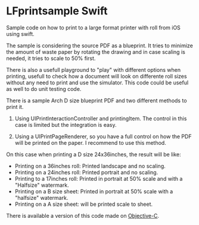 LFprintsample Swift
====================

Sample code on how to print to a large format printer with roll from iOS using swift. 

The sample is considering the source PDF as a blueprint. It tries to minimize the amount of waste paper by rotating the drawing and in case scaling is needed, it tries to scale to 50% first.

There is also a usefull playground to "play" with different options when printing, usefull to check how a document will look on differente roll sizes without any need to print and use the simulator. This code could be useful as well to do unit testing code.

There is a sample Arch D size blueprint PDF and two different methods to print it.

1. Using UIPrintInteractionController and printingItem. The control in this case is limited but the integration is easy.

2. Using a UIPrintPageRenderer, so you have a full control on how the PDF will be printed on the paper. I recommend to use this method. 

On this case when printing a D size 24x36inches, the result will be like:

* Printing on a 36inches roll: Printed landscape and no scaling.
* Printing on a 24inches roll: Printed portrait and no scaling.
* Printing to a 17inches roll: Printed in portrait at 50% scale and with a "Halfsize" watermark.
* Printing on a B size sheet: Printed in portrait at 50% scale with a "halfsize" watermark.
* Printing on a A size sheet: will be printed scale to sheet.


There is available a version of this code made on [Objective-C](http://github/jsanchezbcn/LFprintsample). 



